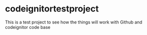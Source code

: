 # codeignitortestproject
This is a test project to see how the things will work with Github and codeignitor code base
